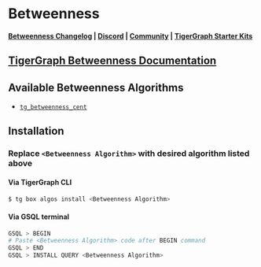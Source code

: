 
# Betweenness

#### [Betweenness Changelog](https://github.com/tigergraph/gsql-graph-algorithms/blob/master/algorithms/Centrality/betweenness/CHANGELOG.md) | [Discord](https://discord.gg/vFbmPyvJJN) | [Community](https://community.tigergraph.com) | [TigerGraph Starter Kits](https://github.com/zrougamed/TigerGraph-Starter-Kits-Parser)

## [TigerGraph Betweenness Documentation](https://docs.tigergraph.com/graph-ml/current/centrality-algorithms/betweenness-centrality)

## Available Betweenness Algorithms 

* [`tg_betweenness_cent`](https://github.com/tigergraph/gsql-graph-algorithms/blob/master/algorithms/Centrality/betweenness/tg_betweenness_cent.gsql)

## Installation 

### Replace `<Betweenness Algorithm>` with desired algorithm listed above 

#### Via TigerGraph CLI

```bash
$ tg box algos install <Betweenness Algorithm>
```

#### Via GSQL terminal

```bash
GSQL > BEGIN
# Paste <Betweenness Algorithm> code after BEGIN command
GSQL > END 
GSQL > INSTALL QUERY <Betweenness Algorithm>
```
